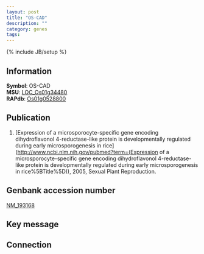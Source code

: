 ```yaml
---
layout: post
title: "OS-CAD"
description: ""
category: genes
tags: 
---
```

{% include JB/setup %}

## Information
__Symbol__: OS-CAD  
__MSU__: [LOC_Os01g34480](http://rice.plantbiology.msu.edu/cgi-bin/ORF_infopage.cgi?orf=LOC_Os01g34480)  
__RAPdb__: [Os01g0528800](http://rapdb.dna.affrc.go.jp/viewer/gbrowse_details/irgsp1?name=Os01g0528800)  

## Publication
1. [Expression of a microsporocyte-specific gene encoding dihydroflavonol 4-reductase-like protein is developmentally regulated during early microsporogenesis in rice](http://www.ncbi.nlm.nih.gov/pubmed?term=(Expression of a microsporocyte-specific gene encoding dihydroflavonol 4-reductase-like protein is developmentally regulated during early microsporogenesis in rice%5BTitle%5D)), 2005, Sexual Plant Reproduction.

## Genbank accession number
[NM_193168](http://www.ncbi.nlm.nih.gov/nuccore/NM_193168)

## Key message

## Connection


